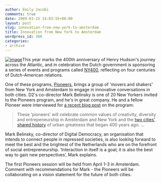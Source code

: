 ```yaml
---
author: Emily Jacobi
comments: true
date: 2009-03-25 14:03:55+00:00
layout: post
slug: innovation-from-new-york-to-amsterdam
title: Innovation from New York to Amsterdam
wordpress_id: 360
categories:
- archive
---
```


[![image](https://s3.amazonaws.com/digidem-www/wp-content/uploads/2009/03/pioneers2-300x138.jpg)](https://s3.amazonaws.com/digidem-www/wp-content/uploads/2009/03/pioneers2.jpg)This year marks the 400th anniversary of Henry Hudson's journey across the Atlantic, and in celebration the Dutch government is sponsoring a series of events and programs called [NY400](http://www.ny400.org/about.php), reflecting on four centuries of Dutch-American relations.

One of these programs, [Pioneers](http://www.pioneers.nu/), brings a group of 'movers and shakers' from New York and Amsterdam to engage in innovative conversations in both cities. D2's co-director Mark Belinsky is one of 20 New Yorkers invited to the Pioneers program, and he's in great company. He and a fellow Pioneer were interviewed for [a recent blog post](http://www.ny400.org/features_article.php?id=43) on the program:


> These ‘pioneers’ will celebrate common values of creativity, diversity and entrepeneurship in Amsterdam and New York and the [two cities’ shared history](http://www.ny400.org/shared_history.php) of urban greatness that began 400 years ago. ...

Mark Belinsky, co-director of Digital Democracy, an organisation that intends to connect people in repressed societies, is also looking forward to meet the best and the brightest of the Netherlands who are on the forefront of social entrepreneurship. ‘Interaction in itself is a goal; it is also the best way to gain new perspectives’, Mark explains.


The first Pioneers session will be held from April 1-3 in Amsterdam. Comment with recommendations for Mark - the Pioneers will be collaborating on a vision statement for the future of both cities.
